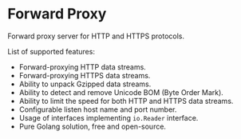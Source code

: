 # Forward Proxy

Forward proxy server for HTTP and HTTPS protocols. 

List of supported features:
* Forward-proxying HTTP data streams.
* Forward-proxying HTTPS data streams.
* Ability to unpack Gzipped data streams.
* Ability to detect and remove Unicode BOM (Byte Order Mark).
* Ability to limit the speed for both HTTP and HTTPS data streams.
* Configurable listen host name and port number.
* Usage of interfaces implementing `io.Reader` interface.
* Pure Golang solution, free and open-source.
